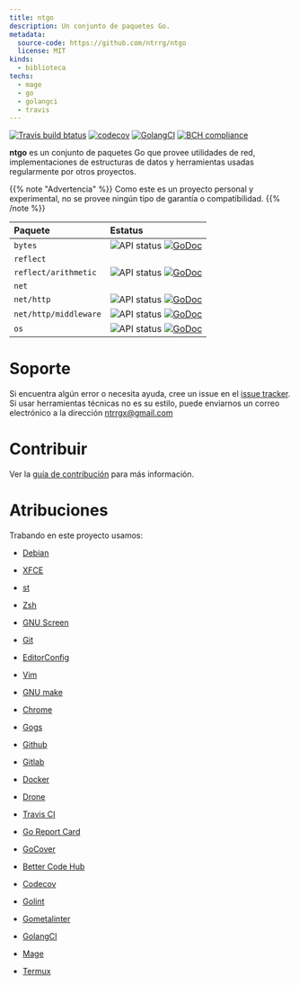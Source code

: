 ```yaml
---
title: ntgo
description: Un conjunto de paquetes Go.
metadata:
  source-code: https://github.com/ntrrg/ntgo
  license: MIT
kinds:
  - biblioteca
techs:
  - mage
  - go
  - golangci
  - travis
---
```


[![Travis build btatus](https://travis-ci.com/ntrrg/ntgo.svg?branch=master)](https://travis-ci.com/ntrrg/ntgo)
[![codecov](https://codecov.io/gh/ntrrg/ntgo/branch/master/graph/badge.svg)](https://codecov.io/gh/ntrrg/ntgo)
[![GolangCI](https://golangci.com/badges/github.com/ntrrg/ntgo.svg)](https://golangci.com/r/github.com/ntrrg/ntgo)
[![BCH compliance](https://bettercodehub.com/edge/badge/ntrrg/ntgo?branch=master)](https://bettercodehub.com/results/ntrrg/ntgo)

**ntgo** es un conjunto de paquetes Go que provee utilidades de red,
implementaciones de estructuras de datos y herramientas usadas regularmente por
otros proyectos.

{{% note "Advertencia" %}}
Como este es un proyecto personal y experimental, no se provee ningún tipo de
garantía o compatibilidad.
{{% /note %}}

| Paquete | Estatus |
| :-- | :-- |
| `bytes` | ![API status](https://img.shields.io/badge/status-stable-brightgreen.svg) [![GoDoc](https://godoc.org/nt.web.ve/go/ntgo/bytes?status.svg)](https://godoc.org/nt.web.ve/go/ntgo/bytes) |
| `reflect` | |
| `reflect/arithmetic` | ![API status](https://img.shields.io/badge/status-stable-brightgreen.svg) [![GoDoc](https://godoc.org/nt.web.ve/go/ntgo/reflect/arithmetic?status.svg)](https://godoc.org/nt.web.ve/go/ntgo/reflect/arithmetic) |
| `net` | |
| `net/http` | ![API status](https://img.shields.io/badge/status-unstable-red.svg) [![GoDoc](https://godoc.org/nt.web.ve/go/ntgo/net/http?status.svg)](https://godoc.org/nt.web.ve/go/ntgo/net/http) |
| `net/http/middleware` | ![API status](https://img.shields.io/badge/status-testing-yellow.svg) [![GoDoc](https://godoc.org/nt.web.ve/go/ntgo/net/http/middleware?status.svg)](https://godoc.org/nt.web.ve/go/ntgo/net/http/middleware) |
| `os` | ![API status](https://img.shields.io/badge/status-stable-brightgreen.svg) [![GoDoc](https://godoc.org/nt.web.ve/go/ntgo/os?status.svg)](https://godoc.org/nt.web.ve/go/ntgo/os) |

# Soporte

Si encuentra algún error o necesita ayuda, cree un issue en el [issue tracker](https://github.com/ntrrg/ntgo/issues).
Si usar herramientas técnicas no es su estilo, puede enviarnos un correo
electrónico a la dirección ntrrgx@gmail.com

# Contribuir

Ver la [guía de contribución](https://github.com/ntrrg/ntgo/blob/master/CONTRIBUTING.md)
para más información.

# Atribuciones

Trabando en este proyecto usamos:

* [Debian](https://www.debian.org/)

* [XFCE](https://xfce.org/)

* [st](https://st.suckless.org/)

* [Zsh](http://www.zsh.org/)

* [GNU Screen](https://www.gnu.org/software/screen)

* [Git](https://git-scm.com/)

* [EditorConfig](http://editorconfig.org/)

* [Vim](https://www.vim.org/)

* [GNU make](https://www.gnu.org/software/make/)

* [Chrome](https://www.google.com/chrome/browser/desktop/index.html)

* [Gogs](https://gogs.io/)

* [Github](https://github.com)

* [Gitlab](https://gitlab.com/)

* [Docker](https://docker.com)

* [Drone](https://drone.io/)

* [Travis CI](https://travis-ci.org)

* [Go Report Card](https://goreportcard.com)

* [GoCover](http://gocover.io)

* [Better Code Hub](https://bettercodehub.com)

* [Codecov](https://codecov.io)

* [Golint](https://github.com/golang/lint/)

* [Gometalinter](https://github.com/alecthomas/gometalinter)

* [GolangCI](https://golangci.com)

* [Mage](https://magefile.org/)

* [Termux](https://termux.com)

